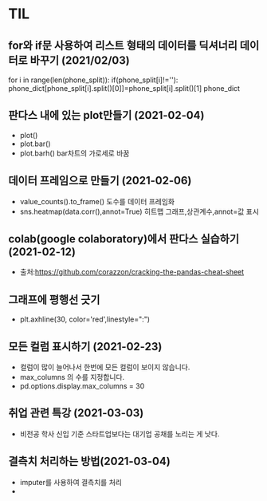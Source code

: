 # TIL
## for와 if문 사용하여 리스트 형태의 데이터를 딕셔너리 데이터로 바꾸기 (2021/02/03)
 for i in range(len(phone_split)):
    if(phone_split[i]!=''):
        phone_dict[phone_split[i].split()[0]]=phone_split[i].split()[1]
phone_dict

## 판다스 내에 있는 plot만들기 (2021-02-04)
* plot()
* plot.bar()
* plot.barh() bar차트의 가로세로 바꿈


## 데이터 프레임으로 만들기 (2021-02-06)
* value_counts().to_frame() 도수를 데이터 프레임화
* sns.heatmap(data.corr(),annot=True) 히트맵 그래프,상관계수,annot=값 표시

## colab(google colaboratory)에서 판다스 실습하기 (2021-02-12)
* 출처:https://github.com/corazzon/cracking-the-pandas-cheat-sheet 

## 그래프에 평행선 긋기 
* plt.axhline(30, color='red',linestyle=":")


## 모든 컬럼 표시하기  (2021-02-23)
* 컬럼이 많이 늘어나서 한번에 모든 컬럼이 보이지 않습니다.
* max_columns 의 수를 지정합니다.
* pd.options.display.max_columns = 30


## 취업 관련 특강 (2021-03-03)
* 비전공 학사 신입 기준 스타트업보다는 대기업 공채를 노리는 게 낫다. 

## 결측치 처리하는 방법(2021-03-04)
* imputer를 사용하여 결측치를 처리 
* 
